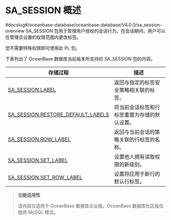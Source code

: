 SA_SESSION 概述 
==================================
#docslug#/oceanbase-database/oceanbase-database/V4.0.0/sa_session-overview
SA_SESSION 包用于管理用户授权的会话行为。在会话期间，用户可以在管理员设置的权限范围内更改标签。

您不需要特殊权限即可使用此 PL 包。

下表列出了 OceanBase 数据库当前版本所支持的 SA_SESSION 包的内容。


|                                       存储过程                                       |           描述           |
|----------------------------------------------------------------------------------|------------------------|
| [SA_SESSION.LABEL](../7.sa_session-session-management-pack/2.sa_session-label.md)                  | 返回与指定的标签安全策略相关联的标签。    |
| [SA_SESSION.RESTORE_DEFAULT_LABELS](../7.sa_session-session-management-pack/3.sa_session-restore_default_labels.md) | 将当前会话标签和行标签重置为存储的默认设置。 |
| [SA_SESSION.ROW_LABEL](../7.sa_session-session-management-pack/4.sa_session-row_label.md)              | 返回与当前会话的策略关联的行标签的名称。   |
| [SA_SESSION.SET_LABEL](../7.sa_session-session-management-pack/5.sa_session-set_label.md)              | 设置他人拥有读取权限的新级别。        |
| [SA_SESSION.SET_ROW_LABEL](../7.sa_session-session-management-pack/6.sa_session-set_row_label.md)          | 设置将应用于新行的默认行标签。        |


>**功能适用性**
>
>该内容仅适用于 OceanBase 数据库企业版。OceanBase 数据库社区版仅提供 MySQL 模式。
